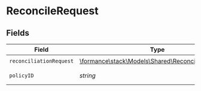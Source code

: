 # ReconcileRequest


## Fields

| Field                                                                                               | Type                                                                                                | Required                                                                                            | Description                                                                                         |
| --------------------------------------------------------------------------------------------------- | --------------------------------------------------------------------------------------------------- | --------------------------------------------------------------------------------------------------- | --------------------------------------------------------------------------------------------------- |
| `reconciliationRequest`                                                                             | [\formance\stack\Models\Shared\ReconciliationRequest](../../Models/Shared/ReconciliationRequest.md) | :heavy_check_mark:                                                                                  | N/A                                                                                                 |
| `policyID`                                                                                          | *string*                                                                                            | :heavy_check_mark:                                                                                  | The policy ID.                                                                                      |
